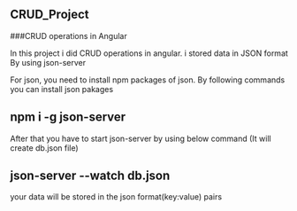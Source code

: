## CRUD_Project

###CRUD operations in Angular

In this project i did CRUD operations in angular. i stored data in JSON format By using json-server 

For json, you need to install npm packages of json. By following commands you can install json pakages
## npm i -g json-server 

After that you have to start json-server by using below command (It will create db.json file)
## json-server --watch db.json

your data will be stored in the json format(key:value) pairs
